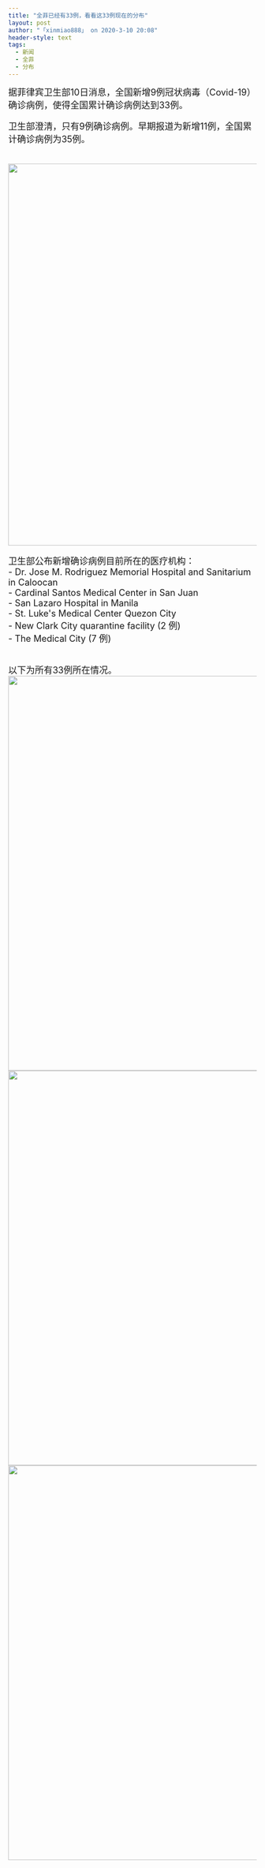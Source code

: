 ```yaml
---
title: "全菲已经有33例，看看这33例现在的分布"
layout: post
author: "「xinmiao888」 on 2020-3-10 20:08"
header-style: text
tags:
  - 新闻
  - 全菲
  - 分布
---
```


<head></head>
<body>
 <font style="font-size:18px">据菲律宾卫生部10日消息，全国新增9例冠状病毒（Covid-19）确诊病例，使得全国累计确诊病例达到33例。</font>
 <br> 
 <br> 
 <font style="font-size:18px">卫生部澄清，只有9例确诊病例。早期报道为新增11例，全国累计确诊病例为35例。</font>
 <br> 
 <font style="font-size:18px"><br> </font>
 <br> 
 <ignore_js_op> 
  <img aid="1340598" src="https://bbs.boniu123.cc/data/attachment/forum/202003/10/184404ddwew9ttixhoaha4.png" zoomfile="data/attachment/forum/202003/10/184404ddwew9ttixhoaha4.png" file="data/attachment/forum/202003/10/184404ddwew9ttixhoaha4.png" width="774" inpost="1"> 
  <div class="tip tip_4 aimg_tip" id="aimg_1340598_menu" style="position: absolute; display: none" disautofocus="true"> 
   <div class="xs0"> 
    <p><strong>11.png</strong> <em class="xg1">(387.87 KB, 下载次数: 0)</em></p> 
    <p> <a href="forum.php?mod=attachment&amp;aid=MTM0MDU5OHw5ZjFlMWEyYnwxNTgzOTEzNzY1fDB8NTc3NjA5&amp;nothumb=yes" target="_blank">下载附件</a> &nbsp;<a href="javascript:;" onclick="showWindow(this.id, this.getAttribute('url'), 'get', 0);" id="savephoto_1340598" url="home.php?mod=spacecp&amp;ac=album&amp;op=saveforumphoto&amp;aid=1340598&amp;handlekey=savephoto_1340598">保存到相册</a> </p> 
    <p class="xg1 y"><span title="2020-3-10 18:44">昨天&nbsp;18:44</span> 上传</p> 
   </div> 
   <div class="tip_horn"></div> 
  </div> 
 </ignore_js_op> 
 <br> 
 <br> 
 <font style="font-size:18px">卫生部公布新增确诊病例目前所在的医疗机构：</font>
 <br> 
 <font style="font-size:18px">- Dr. Jose M. Rodriguez Memorial Hospital and Sanitarium in Caloocan <br> - Cardinal Santos Medical Center in San Juan <br> - San Lazaro Hospital in Manila <br> - St. Luke's Medical Center Quezon City<br> - New Clark City quarantine facility (2 例)<br> - The Medical City (7 例)</font>
 <br> 
 <font style="font-size:18px"><br> </font>
 <br> 
 <font style="font-size:18px">以下为所有33例所在情况。</font>
 <br> 
 <ignore_js_op> 
  <img aid="1340599" src="https://bbs.boniu123.cc/data/attachment/forum/202003/10/184935i4qyzvr10bc14028.png" zoomfile="data/attachment/forum/202003/10/184935i4qyzvr10bc14028.png" file="data/attachment/forum/202003/10/184935i4qyzvr10bc14028.png" width="800" inpost="1"> 
  <div class="tip tip_4 aimg_tip" id="aimg_1340599_menu" style="position: absolute; display: none" disautofocus="true"> 
   <div class="xs0"> 
    <p><strong>22.png</strong> <em class="xg1">(314.57 KB, 下载次数: 0)</em></p> 
    <p> <a href="forum.php?mod=attachment&amp;aid=MTM0MDU5OXw1YjlmZTIxZnwxNTgzOTEzNzY1fDB8NTc3NjA5&amp;nothumb=yes" target="_blank">下载附件</a> &nbsp;<a href="javascript:;" onclick="showWindow(this.id, this.getAttribute('url'), 'get', 0);" id="savephoto_1340599" url="home.php?mod=spacecp&amp;ac=album&amp;op=saveforumphoto&amp;aid=1340599&amp;handlekey=savephoto_1340599">保存到相册</a> </p> 
    <p class="xg1 y"><span title="2020-3-10 18:49">昨天&nbsp;18:49</span> 上传</p> 
   </div> 
   <div class="tip_horn"></div> 
  </div> 
 </ignore_js_op> 
 <br> 
 <ignore_js_op> 
  <img aid="1340600" src="https://bbs.boniu123.cc/data/attachment/forum/202003/10/184937nuhglfklk91p7fh7.png" zoomfile="data/attachment/forum/202003/10/184937nuhglfklk91p7fh7.png" file="data/attachment/forum/202003/10/184937nuhglfklk91p7fh7.png" width="800" inpost="1"> 
  <div class="tip tip_4 aimg_tip" id="aimg_1340600_menu" style="position: absolute; display: none" disautofocus="true"> 
   <div class="xs0"> 
    <p><strong>33.png</strong> <em class="xg1">(328.36 KB, 下载次数: 0)</em></p> 
    <p> <a href="forum.php?mod=attachment&amp;aid=MTM0MDYwMHw1ZTM1Y2JmNHwxNTgzOTEzNzY1fDB8NTc3NjA5&amp;nothumb=yes" target="_blank">下载附件</a> &nbsp;<a href="javascript:;" onclick="showWindow(this.id, this.getAttribute('url'), 'get', 0);" id="savephoto_1340600" url="home.php?mod=spacecp&amp;ac=album&amp;op=saveforumphoto&amp;aid=1340600&amp;handlekey=savephoto_1340600">保存到相册</a> </p> 
    <p class="xg1 y"><span title="2020-3-10 18:49">昨天&nbsp;18:49</span> 上传</p> 
   </div> 
   <div class="tip_horn"></div> 
  </div> 
 </ignore_js_op> 
 <br> 
 <ignore_js_op> 
  <img aid="1340601" src="https://bbs.boniu123.cc/data/attachment/forum/202003/10/184937z24jis23s18izoty.png" zoomfile="data/attachment/forum/202003/10/184937z24jis23s18izoty.png" file="data/attachment/forum/202003/10/184937z24jis23s18izoty.png" width="800" inpost="1"> 
  <div class="tip tip_4 aimg_tip" id="aimg_1340601_menu" style="position: absolute; display: none" disautofocus="true"> 
   <div class="xs0"> 
    <p><strong>44.png</strong> <em class="xg1">(95.78 KB, 下载次数: 0)</em></p> 
    <p> <a href="forum.php?mod=attachment&amp;aid=MTM0MDYwMXxhYjNlMjZhZXwxNTgzOTEzNzY1fDB8NTc3NjA5&amp;nothumb=yes" target="_blank">下载附件</a> &nbsp;<a href="javascript:;" onclick="showWindow(this.id, this.getAttribute('url'), 'get', 0);" id="savephoto_1340601" url="home.php?mod=spacecp&amp;ac=album&amp;op=saveforumphoto&amp;aid=1340601&amp;handlekey=savephoto_1340601">保存到相册</a> </p> 
    <p class="xg1 y"><span title="2020-3-10 18:49">昨天&nbsp;18:49</span> 上传</p> 
   </div> 
   <div class="tip_horn"></div> 
  </div> 
 </ignore_js_op> 
 <br> 
 <font style="font-size:18px"><br> </font>
 <br> 
 <br>
</body>


